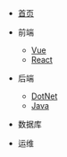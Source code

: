 <!-- docs/_sidebar.md -->

* [首页](/)

* 前端

	* [Vue](vue/)
	* [React](react/)

* 后端

	* [DotNet](dotnet/)
	* [Java](java/)

* 数据库
	
* 运维
